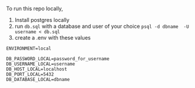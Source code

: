 To run this repo locally,

1. Install postgres locally
2. run `db.sql` with a database and user of your choice `psql -d dbname  -U username < db.sql`
3. create a .env with these values

```
ENVIRONMENT=local

DB_PASSWORD_LOCAL=password_for_username
DB_USERNAME_LOCAL=username
DB_HOST_LOCAL=localhost
DB_PORT_LOCAL=5432
DB_DATABASE_LOCAL=dbname

```
